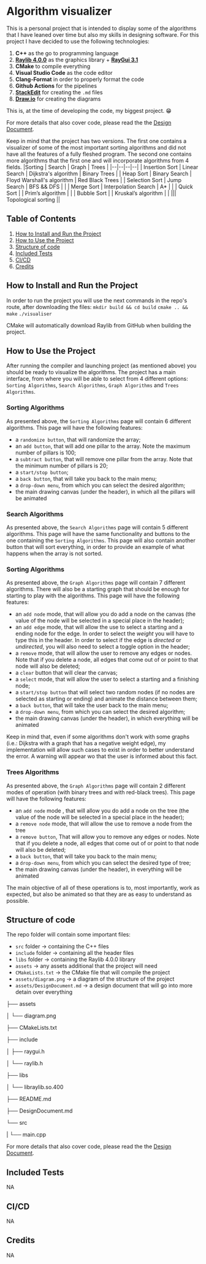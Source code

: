# Algorithm visualizer 
This is a personal project that is intended to display some of the algorithms that I have leaned over time but also my skills in designing software.
For this project I have decided to use the following technologies:

 1. **C++** as the go to programming language
 2. [**Raylib 4.0.0**](https://github.com/raysan5/raylib/tree/4.0.0) as the graphics library + [**RayGui 3.1**](https://github.com/raysan5/raygui/tree/3.1) 
 3. **CMake** to compile everything
 4. **Visual Studio Code** as the code editor
 5. **Clang-Format** in order to properly format the code
 6. **Github Actions** for the pipelines
 7. [**StackEdit**](https://stackedit.io/) for creating the `.md` files
 8. [**Draw.io**](https://www.draw.io/) for creating the diagrams
 
 This is, at the time of developing the code, my biggest project. 😁

For more details that also cover code, please read the the [Design Document](DesignDocument.md).

Keep in mind that the project has two versions.
The first one contains a visualizer of some of the most important sorting algorithms and did not have all the features of a fully fleshed program.
The second one contains more algorithms that the first one and will incorporate algorithms from 4 fields.
|Sorting | Search | Graph | Trees |
|--|--|--|--|
| Insertion Sort | Linear Search | Dijkstra's algorithm  | Binary Trees |
| Heap Sort | Binary Search | Floyd Warshall's algorithm  | Red Black Trees |
| Selection Sort | Jump Search | BFS && DFS |  |
| Merge Sort | Interpolation Search | A* |  |
| Quick Sort |  | Prim’s algorithm |  |
| Bubble Sort |  | Kruskal’s algorithm |  |
||| Topological sorting ||


## Table of Contents

 1. [How to Install and Run the Project](#how-to-install-and-run-the-project)
 2. [How to Use the Project](#how-to-use-the-project)
 3. [Structure of code](#structure-of-code)
 4. [Included Tests](#included-tests)
 5. [CI/CD](#ci/cd)
 6. [Credits](#credits)

## How to Install and Run the Project
In order to run the project you will use the next commands in the repo's route, after downloading the files:
`mkdir build && cd build`
`cmake .. && make`
`./visualiser`

CMake will automatically download Raylib from GitHub when building the project. 

## How to Use the Project

After running the compiler and launching project (as mentioned above) you should be ready to visualize the algorithms.
The project has a main interface, from where you will be able to select from 4 different options: 
`Sorting Algorithms`, `Search Algorithms`, `Graph Algorithms` and `Trees Algorithms`.

### Sorting Algorithms

As presented above, the `Sorting Algorithms` page will contain 6 different algorithms.
This page will have the following features:

 - a `randomize button`, that will randomize the array;
 - an `add button`, that will add one pillar to the array. Note the maximum number of pillars is 100;
 - a `subtract button`, that will remove one pillar from the array. Note that the minimum number of pillars is 20;
 - a `start/stop button`;
 - a `back button`, that will take you back to the main menu;
 - a `drop-down menu`, from which you can select the desired algorithm;
 - the main drawing canvas (under the header), in which all the pillars will be animated

### Search Algorithms

As presented above, the `Search Algorithms` page will contain 5 different algorithms. This page will have the same functionality and buttons to the one containing the `Sorting Algorithms`. This page will also contain another button that will sort everything, in order to provide an example of what happens when the array is not sorted.

### Sorting Algorithms

As presented above, the `Graph Algorithms` page will contain 7 different algorithms. There will also be a starting graph that should be enough for starting to play with the algorithms.
This page will have the following features:

 - an `add node` mode, that will allow you do add a node on the canvas (the value of the node will be selected in a special place in the header);
 - an `add edge` mode, that will allow the use to select a starting and a ending node for the edge. In order to select the *weight* you will have to type this in the header. In order to select if the edge is *directed* or *undirected*, you will also need to select a toggle option in the header;
 - a `remove` mode, that will allow the user to remove any edges or nodes. Note that if you delete a node, all edges that come out of or point to that node will also be deleted;
 - a `clear` button that will clear the canvas;
 - a `select` mode, that will allow the user to select a starting and a finishing node;
 - a `start/stop button` that will select two random nodes (if no nodes are selected as starting or ending) and animate the distance between them;
 - a `back button`, that will take the user back to the main menu;
 - a `drop-down menu`, from which you can select the desired algorithm;
 - the main drawing canvas (under the header), in which everything will be animated

Keep in mind that, even if some algorithms don't work with some graphs (i.e.: Dijkstra with a graph that has a negative weight  edge), my implementation will allow such cases to exist in order to better understand the error. A warning will appear wo that the user is informed about this fact.

### Trees Algorithms

As presented above, the `Graph Algorithms` page will contain 2 different modes of operation (with binary trees and with red-black trees). 
This page will have the following features:

 - an `add node` mode , that will allow you do add a node on the tree (the value of the node will be selected in a special place in the header);
 - a `remove node` mode, that will allow the use to remove a node from the tree  
 - a `remove button`, That will allow you to remove any edges or nodes. Note that if you delete a node, all edges that come out of or point to that node will also be deleted;
 - a `back button`, that will take you back to the main menu;
 - a `drop-down menu`, from which you can select the desired type of tree;
 - the main drawing canvas (under the header), in everything will be animated

The main objective of all of these operations is to, most importantly, work as expected, but also be animated so that they are as easy to understand as possible.

## Structure of code

The repo folder will contain some important files:

 - `src` folder -> containing the C++ files
 - `include` folder -> containing all the header files
 - `libs` folder -> containing the Raylib 4.0.0 library
 - `assets` -> any assets additional that the project will need
 - `CMakeLists.txt` -> the CMake file that will compile the project
 - `assets/diagram.png` -> a diagram of the structure of the project
 - `assets/DesignDocument.md` -> a design document that will go into more detain over everything

├── assets


│   └── diagram.png

├── CMakeLists.txt

├── include

│   ├── raygui.h

│   └── raylib.h

├── libs

│   └── libraylib.so.400

├── README.md

├── DesignDocument.md

└── src

|    └── main.cpp

For more details that also cover code, please read the the [Design Document](DesignDocument.md).


## Included Tests
NA

## CI/CD
NA

## Credits
NA
